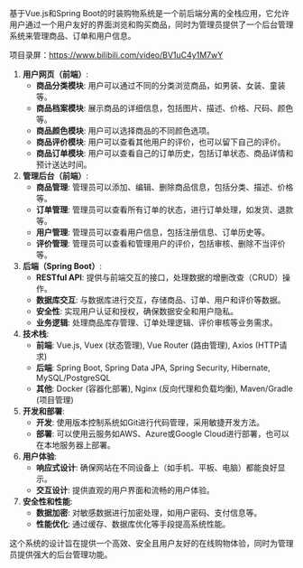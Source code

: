 ﻿基于Vue.js和Spring Boot的时装购物系统是一个前后端分离的全栈应用，它允许用户通过一个用户友好的界面浏览和购买商品，同时为管理员提供了一个后台管理系统来管理商品、订单和用户信息。

项目录屏：https://www.bilibili.com/video/BV1uC4y1M7wY

1. **用户网页（前端）**:
   - **商品分类模块**: 用户可以通过不同的分类浏览商品，如男装、女装、童装等。
   - **商品档案模块**: 展示商品的详细信息，包括图片、描述、价格、尺码、颜色等。
   - **商品颜色模块**: 用户可以选择商品的不同颜色选项。
   - **商品评价模块**: 用户可以查看其他用户的评价，也可以留下自己的评价。
   - **商品订单模块**: 用户可以查看自己的订单历史，包括订单状态、商品详情和预计送达时间。
2. **管理后台（前端）**:
   - **商品管理**: 管理员可以添加、编辑、删除商品信息，包括分类、描述、价格等。
   - **订单管理**: 管理员可以查看所有订单的状态，进行订单处理，如发货、退款等。
   - **用户管理**: 管理员可以查看用户信息，包括注册信息、订单历史等。
   - **评价管理**: 管理员可以查看和管理用户的评价，包括审核、删除不当评价等。
3. **后端（Spring Boot）**:
   - **RESTful API**: 提供与前端交互的接口，处理数据的增删改查（CRUD）操作。
   - **数据库交互**: 与数据库进行交互，存储商品、订单、用户和评价等数据。
   - **安全性**: 实现用户认证和授权，确保数据安全和用户隐私。
   - **业务逻辑**: 处理商品库存管理、订单处理逻辑、评价审核等业务需求。
4. **技术栈**:
   - **前端**: Vue.js, Vuex (状态管理), Vue Router (路由管理), Axios (HTTP请求)
   - **后端**: Spring Boot, Spring Data JPA, Spring Security, Hibernate, MySQL/PostgreSQL
   - **其他**: Docker (容器化部署), Nginx (反向代理和负载均衡), Maven/Gradle (项目管理)
5. **开发和部署**:
   - **开发**: 使用版本控制系统如Git进行代码管理，采用敏捷开发方法。
   - **部署**: 可以使用云服务如AWS、Azure或Google Cloud进行部署，也可以在本地服务器上部署。
6. **用户体验**:
   - **响应式设计**: 确保网站在不同设备上（如手机、平板、电脑）都能良好显示。
   - **交互设计**: 提供直观的用户界面和流畅的用户体验。
7. **安全性和性能**:
   - **数据加密**: 对敏感数据进行加密处理，如用户密码、支付信息等。
   - **性能优化**: 通过缓存、数据库优化等手段提高系统性能。

这个系统的设计旨在提供一个高效、安全且用户友好的在线购物体验，同时为管理员提供强大的后台管理功能。